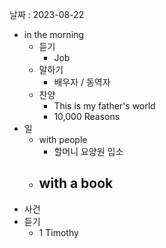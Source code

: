 날짜 : 2023-08-22
- in the morning
	- 듣기
		- Job
	- 말하기
		-  배우자 / 동역자 
	- 찬양
		- This is my father's world
		- 10,000 Reasons
- 일
	- with people
		- 할머니 요양원 입소
	- with a book
		- 
- 사건
- 듣기
	- 1 Timothy
